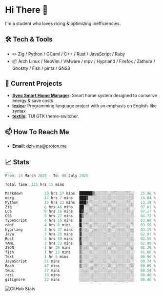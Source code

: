 # Hi There 👋
I'm a student who loves ricing & optimizing inefficiencies.
## 🛠️ Tech & Tools
- ✏️  Zig / Python / OCaml / C++ / Rust / JavaScript / Ruby
- 📦 Arch Linux / NeoVim / VMware / mpv / Hyprland / Firefox / Zathura / Ghostty / Fish / pinta / GNS3
## 🔭 Current Projects
- **[Sync Smart Home Manager](https://github.com/dzh-ma/sync):** Smart home system designed to conserve energy & save costs
- **[lexica](https://github.com/dzh-ma/lexica):** Programming language project with an emphasis on English-like syntax
- **[textile](https://github.com/dzh-ma/textile):** TUI GTK theme-switcher.
## 📫 How To Reach Me
- **Email:** [dzh-ma@proton.me](mailto:dzh-ma@proton.me)
## 📈 Stats
<!--START_SECTION:waka-->

```rust
From: 14 March 2025 - To: 08 July 2025

Total Time: 115 hrs 15 mins

Markdown          29 hrs 57 mins  ██████▒░░░░░░░░░░░░░░░░░░   25.96 %
norg              17 hrs 7 mins   ███▓░░░░░░░░░░░░░░░░░░░░░   14.84 %
Python            15 hrs 13 mins  ███▒░░░░░░░░░░░░░░░░░░░░░   13.19 %
Zig               8 hrs 46 mins   ██░░░░░░░░░░░░░░░░░░░░░░░   07.61 %
Lua               8 hrs 16 mins   █▓░░░░░░░░░░░░░░░░░░░░░░░   07.17 %
CSS               5 hrs 27 mins   █▒░░░░░░░░░░░░░░░░░░░░░░░   04.72 %
TypeScript        4 hrs 15 mins   █░░░░░░░░░░░░░░░░░░░░░░░░   03.68 %
conf              4 hrs 8 mins    █░░░░░░░░░░░░░░░░░░░░░░░░   03.59 %
hyprlang          3 hrs 37 mins   ▓░░░░░░░░░░░░░░░░░░░░░░░░   03.15 %
Java              3 hrs 25 mins   ▓░░░░░░░░░░░░░░░░░░░░░░░░   02.97 %
Rust              2 hrs 59 mins   ▓░░░░░░░░░░░░░░░░░░░░░░░░   02.59 %
YAML              2 hrs 23 mins   ▓░░░░░░░░░░░░░░░░░░░░░░░░   02.08 %
JSON              1 hr 28 mins    ▒░░░░░░░░░░░░░░░░░░░░░░░░   01.29 %
fish              1 hr 13 mins    ▒░░░░░░░░░░░░░░░░░░░░░░░░   01.06 %
Text              1 hr 6 mins     ▒░░░░░░░░░░░░░░░░░░░░░░░░   00.96 %
JavaScript        51 mins         ▒░░░░░░░░░░░░░░░░░░░░░░░░   00.74 %
Bash              47 mins         ▒░░░░░░░░░░░░░░░░░░░░░░░░   00.69 %
tmux              37 mins         ░░░░░░░░░░░░░░░░░░░░░░░░░   00.54 %
rasi              33 mins         ░░░░░░░░░░░░░░░░░░░░░░░░░   00.48 %
gitignore         32 mins         ░░░░░░░░░░░░░░░░░░░░░░░░░   00.46 %
```

<!--END_SECTION:waka-->

![GitHub Stats](https://github-readme-stats.vercel.app/api?username=dzh-ma&show_icons=true&theme=transparent)
